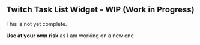 ## Twitch Task List Widget - WIP (Work in Progress)

This is not yet complete.

**Use at your own risk** as I am working on a new one
